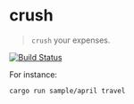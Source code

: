 # crush

> `crush` your expenses.

[![Build Status](https://travis-ci.org/nbrick/crush.svg?branch=master)](https://travis-ci.org/nbrick/crush)

For instance:
```
cargo run sample/april travel
```

